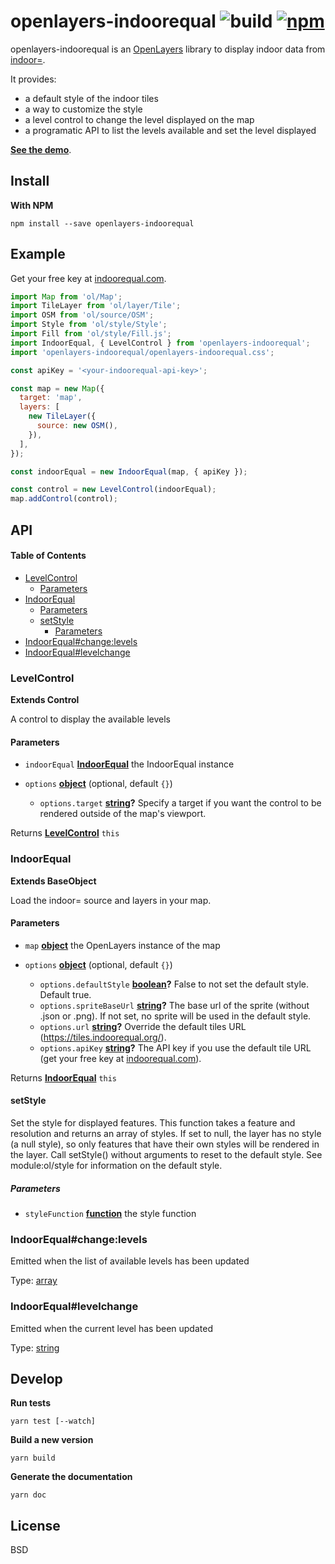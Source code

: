 # openlayers-indoorequal ![build](https://img.shields.io/github/workflow/status/indoorequal/openlayers-indoorequal/CI) [![npm](https://img.shields.io/npm/v/openlayers-indoorequal)](https://www.npmjs.com/package/openlayers-indoorequal)

openlayers-indoorequal is an [OpenLayers][ol] library to display indoor data from [indoor=][].

It provides:

*   a default style of the indoor tiles
*   a way to customize the style
*   a level control to change the level displayed on the map
*   a programatic API to list the levels available and set the level displayed

[**See the demo**](https://indoorequal.github.io/openlayers-indoorequal/).

## Install

**With NPM**

    npm install --save openlayers-indoorequal

## Example

Get your free key at [indoorequal.com](https://indoorequal.com).

```javascript
import Map from 'ol/Map';
import TileLayer from 'ol/layer/Tile';
import OSM from 'ol/source/OSM';
import Style from 'ol/style/Style';
import Fill from 'ol/style/Fill.js';
import IndoorEqual, { LevelControl } from 'openlayers-indoorequal';
import 'openlayers-indoorequal/openlayers-indoorequal.css';

const apiKey = '<your-indoorequal-api-key>';

const map = new Map({
  target: 'map',
  layers: [
    new TileLayer({
      source: new OSM(),
    }),
  ],
});

const indoorEqual = new IndoorEqual(map, { apiKey });

const control = new LevelControl(indoorEqual);
map.addControl(control);
```

## API

<!-- Generated by documentation.js. Update this documentation by updating the source code. -->

#### Table of Contents

*   [LevelControl](#levelcontrol)
    *   [Parameters](#parameters)
*   [IndoorEqual](#indoorequal)
    *   [Parameters](#parameters-1)
    *   [setStyle](#setstyle)
        *   [Parameters](#parameters-2)
*   [IndoorEqual#change:levels](#indoorequalchangelevels)
*   [IndoorEqual#levelchange](#indoorequallevelchange)

### LevelControl

**Extends Control**

A control to display the available levels

#### Parameters

*   `indoorEqual` **[IndoorEqual](#indoorequal)** the IndoorEqual instance
*   `options` **[object](https://developer.mozilla.org/docs/Web/JavaScript/Reference/Global_Objects/Object)**  (optional, default `{}`)

    *   `options.target` **[string](https://developer.mozilla.org/docs/Web/JavaScript/Reference/Global_Objects/String)?** Specify a target if you want the control to be rendered outside of the map's viewport.

Returns **[LevelControl](#levelcontrol)** `this`

### IndoorEqual

**Extends BaseObject**

Load the indoor= source and layers in your map.

#### Parameters

*   `map` **[object](https://developer.mozilla.org/docs/Web/JavaScript/Reference/Global_Objects/Object)** the OpenLayers instance of the map
*   `options` **[object](https://developer.mozilla.org/docs/Web/JavaScript/Reference/Global_Objects/Object)**  (optional, default `{}`)

    *   `options.defaultStyle` **[boolean](https://developer.mozilla.org/docs/Web/JavaScript/Reference/Global_Objects/Boolean)?** False to not set the default style. Default true.
    *   `options.spriteBaseUrl` **[string](https://developer.mozilla.org/docs/Web/JavaScript/Reference/Global_Objects/String)?** The base url of the sprite (without .json or .png). If not set, no sprite will be used in the default style.
    *   `options.url` **[string](https://developer.mozilla.org/docs/Web/JavaScript/Reference/Global_Objects/String)?** Override the default tiles URL (<https://tiles.indoorequal.org/>).
    *   `options.apiKey` **[string](https://developer.mozilla.org/docs/Web/JavaScript/Reference/Global_Objects/String)?** The API key if you use the default tile URL (get your free key at [indoorequal.com](https://indoorequal.com)).

Returns **[IndoorEqual](#indoorequal)** `this`

#### setStyle

Set the style for displayed features. This function takes a feature and resolution and returns an array of styles. If set to null, the layer has no style (a null style), so only features that have their own styles will be rendered in the layer. Call setStyle() without arguments to reset to the default style. See module:ol/style for information on the default style.

##### Parameters

*   `styleFunction` **[function](https://developer.mozilla.org/docs/Web/JavaScript/Reference/Statements/function)** the style function

### IndoorEqual#change:levels

Emitted when the list of available levels has been updated

Type: [array](https://developer.mozilla.org/docs/Web/JavaScript/Reference/Global_Objects/Array)

### IndoorEqual#levelchange

Emitted when the current level has been updated

Type: [string](https://developer.mozilla.org/docs/Web/JavaScript/Reference/Global_Objects/String)

## Develop

**Run tests**

    yarn test [--watch]

**Build a new version**

    yarn build

**Generate the documentation**

    yarn doc

## License

BSD

[indoor=]: https://indoorequal.org/

[ol]: https://openlayers.org/
